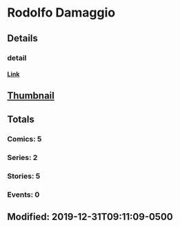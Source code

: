 # Rodolfo  Damaggio 
## Details
### detail
#### [Link](http://marvel.com/comics/creators/9366/rodolfo_damaggio?utm_campaign=apiRef&utm_source=225578a89fc76f3d20fbffda5d17a88d)
## [Thumbnail](http://i.annihil.us/u/prod/marvel/i/mg/b/40/image_not_available.jpg)
## Totals
### Comics: 5
### Series: 2
### Stories: 5
### Events: 0
## Modified: 2019-12-31T09:11:09-0500